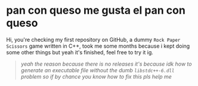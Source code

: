 # pan con queso me gusta el pan con queso

Hi, you're checking my first repository on GitHub, a dummy `Rock Paper Scissors` game written in C++, took me some months because i kept doing some other things but yeah it's finished, feel free to try it ig.
  > _yeah the reason because there is no releases it's because idk how to generate an executable file without the dumb ``libstdc++-6.dll`` problem so if by chance you know how to fix this pls help me_

